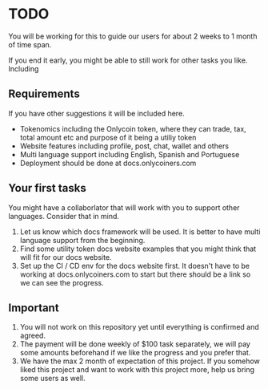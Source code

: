 # TODO

You will be working for this to guide our users for about 2 weeks to 1 month of time span.

If you end it early, you might be able to still work for other tasks you like. Including

## Requirements

If you have other suggestions it will be included here.

- Tokenomics including the Onlycoin token, where they can trade, tax, total amount etc and purpose of it being a utiliy token
- Website features including profile, post, chat, wallet and others
- Multi language support including English, Spanish and Portuguese
- Deployment should be done at docs.onlycoiners.com

## Your first tasks

You might have a collaborlator that will work with you to support other languages. Consider that in mind.

1. Let us know which docs framework will be used. It is better to have multi language support from the beginning.
2. Find some utility token docs website examples that you might think that will fit for our docs website.
3. Set up the CI / CD env for the docs website first. It doesn't have to be working at docs.onlycoiners.com to start but there should be a link so we can see the progress.

## Important

1. You will not work on this repository yet until everything is confirmed and agreed.
2. The payment will be done weekly of $100 task separately, we will pay some amounts beforehand if we like the progress and you prefer that.
3. We have the max 2 month of expectation of this project. If you somehow liked this project and want to work with this project more, help us bring some users as well.
